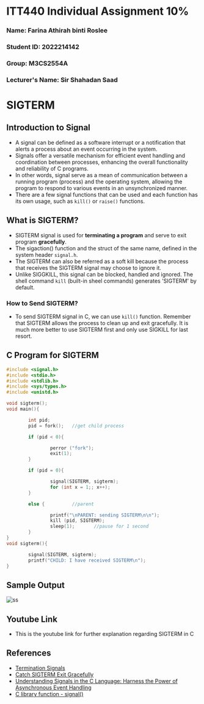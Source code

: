 # ITT440 Individual Assignment 10%
### Name: Farina Athirah binti Roslee
### Student ID: 2022214142
### Group: M3CS2554A
### Lecturer's Name: Sir Shahadan Saad

# SIGTERM
## Introduction to Signal
- A signal can be defined as a software interrupt or a notification that alerts a process about an event occurring in the system.
- Signals offer a versatile mechanism for efficient event handling and coordination between processes, enhancing the overall functionality and reliability of C programs.
- In other words, signal serve as a mean of communication between a running program (process) and the operating system, allowing the program to respond to various events in an unsynchronized manner.
- There are a few signal functions that can be used and each function has its own usage, such as `kill()` or `raise()` functions.

## What is SIGTERM?
- SIGTERM signal is used for **terminating a program** and serve to exit program **gracefully**.
- The sigaction() function and the struct of the same name, defined in the system header `signal.h`.
- The SIGTERM can also be referred as a soft kill because the process that receives the SIGTERM signal may choose to ignore it.
- Unlike SIGGKILL, this signal can be blocked, handled and ignored. The shell command `kill` (built-in sheel commands) generates 'SIGTERM' by default.

### How to Send SIGTERM?
- To send SIGTERM signal in C, we can use `kill()` function. Remember that SIGTERM allows the process to clean up and exit gracefully. It is much more better to use SIGTERM first and only use SIGKILL for last resort.

## C Program for SIGTERM
```C
#include <signal.h>
#include <stdio.h>
#include <stdlib.h>
#include <sys/types.h>
#include <unistd.h>

void sigterm();
void main(){

        int pid;
        pid = fork();   //get child process

        if (pid < 0){

                perror ("fork");
                exit(1);
        }

        if (pid = 0){

                signal(SIGTERM, sigterm);
                for (int x = 1;; x++);
        }

        else {          //parent

                printf("\nPARENT: sending SIGTERM\n\n");
                kill (pid, SIGTERM);
                sleep(1);       //pause for 1 second
        }
}
void sigterm(){

        signal(SIGTERM, sigterm);
        printf("CHILD: I have received SIGTERM\n");
}
```
## Sample Output
![ss ](https://github.com/addff/2403-ITT440/assets/166006878/5fb26bf7-182a-4f5d-8c81-dcd761d948d0)

## Youtube Link
- This is the youtube link for further explanation regarding SIGTERM in C 

## References
- [Termination Signals](https://www.gnu.org/software/libc/manual/html_node/Termination-Signals.html#:~:text=The%20SIGTERM%20signal%20is%20a,kill%20generates%20SIGTERM%20by%20default)
- [Catch SIGTERM Exit Gracefully](https://airtower.wordpress.com/2010/06/16/catch-sigterm-exit-gracefully/)
- [Understanding Signals in the C Language: Harness the Power of Asynchronous Event Handling](https://medium.com/@razika28/signals-ad83f38f80b6)
- [C library function - signal()](https://www.tutorialspoint.com/c_standard_library/c_function_signal.htm)
